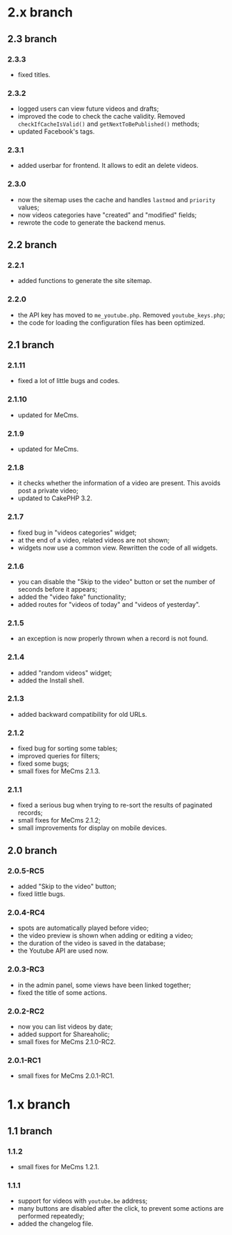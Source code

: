 # 2.x branch
## 2.3 branch
### 2.3.3
* fixed titles.

### 2.3.2
* logged users can view future videos and drafts;
* improved the code to check the cache validity. Removed `checkIfCacheIsValid()` and `getNextToBePublished()` methods;
* updated Facebook's tags.

### 2.3.1
* added userbar for frontend. It allows to edit an delete videos.

### 2.3.0
* now the sitemap uses the cache and handles `lastmod` and `priority` values;
* now videos categories have "created" and "modified" fields;
* rewrote the code to generate the backend menus.

## 2.2 branch
### 2.2.1
* added functions to generate the site sitemap.

### 2.2.0
* the API key has moved to `me_youtube.php`. Removed `youtube_keys.php`;
* the code for loading the configuration files has been optimized.

## 2.1 branch
### 2.1.11
* fixed a lot of little bugs and codes.

### 2.1.10
* updated for MeCms.

### 2.1.9
* updated for MeCms.

### 2.1.8
* it checks whether the information of a video are present. This avoids post a private video;
* updated to CakePHP 3.2.

### 2.1.7
* fixed bug in "videos categories" widget;
* at the end of a video, related videos are not shown;
* widgets now use a common view. Rewritten the code of all widgets.

### 2.1.6
* you can disable the "Skip to the video" button or set the number of seconds before it appears;
* added the "video fake" functionality;
* added routes for "videos of today" and "videos of yesterday".

### 2.1.5
* an exception is now properly thrown when a record is not found.

### 2.1.4
* added "random videos" widget;
* added the Install shell.

### 2.1.3
* added backward compatibility for old URLs.

### 2.1.2
* fixed bug for sorting some tables;
* improved queries for filters;
* fixed some bugs;
* small fixes for MeCms 2.1.3.

### 2.1.1
* fixed a serious bug when trying to re-sort the results of paginated records;
* small fixes for MeCms 2.1.2;
* small improvements for display on mobile devices.

## 2.0 branch
### 2.0.5-RC5
* added "Skip to the video" button;
* fixed little bugs.

### 2.0.4-RC4
* spots are automatically played before video;
* the video preview is shown when adding or editing a video;
* the duration of the video is saved in the database;
* the Youtube API are used now.

### 2.0.3-RC3
* in the admin panel, some views have been linked together;
* fixed the title of some actions.

### 2.0.2-RC2
* now you can list videos by date;
* added support for Shareaholic;
* small fixes for MeCms 2.1.0-RC2.

### 2.0.1-RC1
* small fixes for MeCms 2.0.1-RC1.

# 1.x branch
## 1.1 branch
### 1.1.2
* small fixes for MeCms 1.2.1.

### 1.1.1
* support for videos with `youtube.be` address;
* many buttons are disabled after the click, to prevent some actions are performed repeatedly;
* added the changelog file.